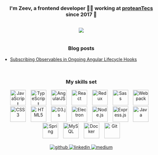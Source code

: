 <br/>  

### <div align="center">I'm Zeev, a frontend developer 👨‍💻 working at [proteanTecs](https://www.proteantecs.com) since 2017 🚀</div>  
<br/>

<div align="center"><img src="https://github-readme-stats.vercel.app/api?username=zeevkatz&show_icons=true&count_private=true" align="center" /></div>  
<br/>

### <div align="center">Blog posts</div>
<!-- BLOG-POST-LIST:START -->
- [Subscribing Observables in Ongoing Angular Lifecycle Hooks](https://medium.com/@zeevkatz/subscribing-observables-in-ongoing-angular-lifecycle-hooks-473224afda?source=rss-7a220ee6b5f1------2)
<!-- BLOG-POST-LIST:END -->
<br/>

### <div align="center">My skills set</div>
<div align="center">  
<img src="https://devicons.github.io/devicon/devicon.git/icons/javascript/javascript-original.svg" alt="JavaScript" height="50" />
&nbsp;&nbsp;
<img src="https://devicons.github.io/devicon/devicon.git/icons/typescript/typescript-original.svg" alt="TypeScript" height="50" />  
&nbsp;&nbsp;
<img src="https://devicons.github.io/devicon/devicon.git/icons/angularjs/angularjs-original.svg" alt="AngularJS" height="50" />  
&nbsp;&nbsp;  
<img src="https://devicons.github.io/devicon/devicon.git/icons/react/react-original-wordmark.svg" alt="React" height="50" />  
&nbsp;&nbsp;
<img src="https://devicons.github.io/devicon/devicon.git/icons/redux/redux-original.svg" alt="Redux" height="50" />  
&nbsp;&nbsp;
<img src="https://devicons.github.io/devicon/devicon.git/icons/sass/sass-original.svg" alt="Sass" height="50" />  
&nbsp;&nbsp;
<img src="https://devicons.github.io/devicon/devicon.git/icons/webpack/webpack-original.svg" alt="Webpack" height="50" />  
&nbsp;&nbsp;
<img src="https://devicons.github.io/devicon/devicon.git/icons/css3/css3-original-wordmark.svg" alt="CSS3" height="50" />  
&nbsp;&nbsp;
<img src="https://devicons.github.io/devicon/devicon.git/icons/html5/html5-original-wordmark.svg" alt="HTML5" height="50" />  
&nbsp;&nbsp;
<img src="https://devicons.github.io/devicon/devicon.git/icons/d3js/d3js-original.svg" alt="D3.js" height="50" />  
&nbsp;&nbsp;
<img src="https://devicons.github.io/devicon/devicon.git/icons/electron/electron-original.svg" alt="Electron" height="50" />   
&nbsp;&nbsp;
<img src="https://devicons.github.io/devicon/devicon.git/icons/nodejs/nodejs-original-wordmark.svg" alt="Node.js" height="50" />   
&nbsp;&nbsp;
<img src="https://devicons.github.io/devicon/devicon.git/icons/express/express-original-wordmark.svg" alt="Express.js" height="50" />  
&nbsp;&nbsp;
<img src="https://devicons.github.io/devicon/devicon.git/icons/java/java-original-wordmark.svg" alt="Java" height="50" />  
&nbsp;&nbsp;
<img src="https://www.vectorlogo.zone/logos/springio/springio-icon.svg" alt="Spring" height="50" />  
&nbsp;&nbsp;
<img src="https://devicons.github.io/devicon/devicon.git/icons/mysql/mysql-original-wordmark.svg" alt="MySQL" height="50" /> 
&nbsp;&nbsp;
<img src="https://devicons.github.io/devicon/devicon.git/icons/docker/docker-original-wordmark.svg" alt="Docker" height="50" />  
&nbsp;&nbsp;
<img src="https://www.vectorlogo.zone/logos/git-scm/git-scm-icon.svg" alt="Git" height="50" />  
</div>  

<br/>

<div align="center">
<a href="https://github.com/zeevkatz" target="_blank">
<img src=https://img.shields.io/badge/github-%2324292e.svg?&style=for-the-badge&logo=github&logoColor=white alt=github style="margin-bottom: 5px;" />
</a>
<a href="https://linkedin.com/in/zeev-katz" target="_blank">
<img src=https://img.shields.io/badge/linkedin-%231E77B5.svg?&style=for-the-badge&logo=linkedin&logoColor=white alt=linkedin style="margin-bottom: 5px;" />
</a>
<a href="https://medium.com/@zeevkatz" target="_blank">
<img src=https://img.shields.io/badge/medium-%23292929.svg?&style=for-the-badge&logo=medium&logoColor=white alt=medium style="margin-bottom: 5px;" />
</a>  
</div>

